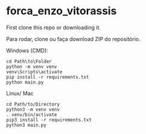 ﻿# forca_enzo_vitorassis

First clone this repo or downloading it.

Para rodar, clone ou faça download ZIP do repositório.

Windows (CMD):
```
cd Path\to\Folder
python -m venv venv
venv\Scripts\activate
pip install -r requirements.txt
python main.py
```

Linux/ Mac
```
cd Path/to/Directory
python3 -m venv venv
. venv/bin/activate
pip3 install -r requirements.txt
python3 main.py
```
